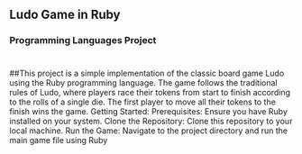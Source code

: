 ## Ludo Game in Ruby
### Programming Languages Project
#
##This project is a simple implementation of the classic board game Ludo using the Ruby programming language. The game follows the traditional rules of Ludo, where players race their tokens from start to finish according to the rolls of a single die. The first player to move all their tokens to the finish wins the game.
Getting Started:
Prerequisites: Ensure you have Ruby installed on your system.
Clone the Repository: Clone this repository to your local machine.
Run the Game: Navigate to the project directory and run the main game file using Ruby
